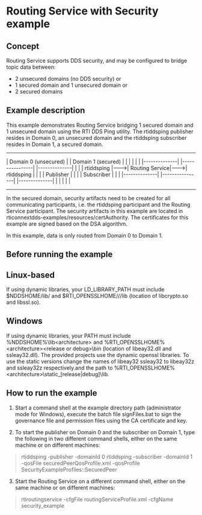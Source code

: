 # Routing Service with Security example

## Concept
Routing Service supports DDS security, and may be configured to bridge topic data between:
- 2 unsecured domains (no DDS security) or 
- 1 secured domain and 1 unsecured domain or
- 2 secured domains

## Example description
This example demonstrates Routing Service bridging 
1 secured domain and 1 unsecured domain using the RTI DDS Ping utility.
The rtiddsping publisher resides in Domain 0, an unsecured domain and 
the rtiddsping subscriber resides in Domain 1, a secured domain.

---------------------------          ---------------------------
|   Domain 0 (unsecured)  |          |   Domain 1 (secured)    |
|                         |          |                         |
|  |--------------|    |----------------|    |--------------|  |
|  |  rtiddsping  |--->| Routing Service|--->|  rtiddsping  |  |
|  |   Publisher  |    |                |    |  Subscriber  |  |
|  |--------------|    |----------------|    |--------------|  |
|                         |          |                         |
---------------------------          ---------------------------

In the secured domain, security artifacts need to be created for all communicating participants,
i.e. the rtiddsping participant and the Routing Service participant.
The security artifacts in this example are located in rticonnextdds-examples/resources/certAuthority. 
The certificates for this example are signed based on the DSA algorithm.

In this example, data is only routed from Domain 0 to Domain 1.


## Before running the example
Linux-based
-----------
If using dynamic libraries, your LD_LIBRARY_PATH must include
$NDDSHOME/lib/<architecture> and $RTI_OPENSSLHOME/<architecture>/<release or debug>/lib
(location of libcrypto.so and libssl.so).


Windows
-------
If using dynamic libraries, your PATH must include
%NDDSHOME%\lib\<architecture> and %RTI_OPENSSLHOME%\<architecture>\<release or debug>\bin
(location of libeay32.dll and ssleay32.dll).  The provided projects use the dynamic
openssl libraries.  To use the static versions change the names of libeay32 ssleay32
to libeay32z and ssleay32z respectively.and the path to
%RTI_OPENSSLHOME%\<architecture>\static_[release|debug]\lib.


## How to run the example
1. Start a command shell at the example directory path (administrator mode for Windows), execute the batch file signFiles.bat to sign the governance file and permission files using the CA certificate and key.

2. To start the publisher on Domain 0 and the subscriber on Domain 1, type the following in two different command shells, either
on the same machine or on different machines:

> rtiddsping -publisher -domainId 0
> rtiddsping -subscriber -domainId 1 -qosFile securedPeerQosProfile.xml -qosProfile SecurityExampleProfiles::SecuredPeer


3. Start the Routing Service on a different command shell, either on the same machine or on different machines:

> rtiroutingservice -cfgFile routingServiceProfile.xml -cfgName security_example
